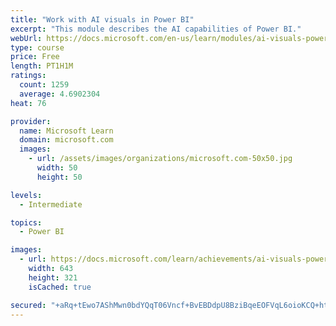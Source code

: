 ```yaml
---
title: "Work with AI visuals in Power BI"
excerpt: "This module describes the AI capabilities of Power BI."
webUrl: https://docs.microsoft.com/en-us/learn/modules/ai-visuals-power-bi/
type: course
price: Free
length: PT1H1M
ratings:
  count: 1259
  average: 4.6902304
heat: 76

provider:
  name: Microsoft Learn
  domain: microsoft.com
  images:
    - url: /assets/images/organizations/microsoft.com-50x50.jpg
      width: 50
      height: 50

levels:
  - Intermediate

topics:
  - Power BI

images:
  - url: https://docs.microsoft.com/learn/achievements/ai-visuals-power-bi-social.png
    width: 643
    height: 321
    isCached: true

secured: "+aRq+tEwo7AShMwn0bdYQqT06Vncf+BvEBDdpU8BziBqeEOFVqL6oioKCQ+htvvnnpYw0/d/AQTYq5Hc99u3jbON1Jy42FBPn78HVomDlnn6ezSne2gPXFzdQrcm88mkPCt4r7m48BwDwB5aSrOPpbsuWUAGX+w4wDCrhgpAOCg0Lia3fSE5+D05eg/WHAtKTrHJ+Iv95TNGI08gfMFA20Yl90j6t9S6siJZQ+G/fkoU5WtQb/YN6ASSB3ZPtiXs7XM0nwFDiICX1vhaGF/TtUFcfjUd7N5Vl2tV0z6EvjUmMHHhRuE2tutfK5oDnPFYbG2WIjXKWg+ovm63KIZTEtkfmYXMmRIc111S8RgBaSnD4pFq5qtt6P5gDZHMDkGCkyGVaRr8pP1Jkzn7borThoeqNPuUk8nNgt+Io1cFm2g=;PhFoGpqG7NqW5dpfVM/SfA=="
---
```


